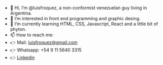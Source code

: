 - 👋 Hi, I’m @luisfroquez, a non-conformist venezuelan guy living in Argentina.
- 👀 I’m interested in front end programming and graphic desing.
- 🌱 I’m currently learning HTML, CSS, Javascript, React and a little bit of phyton.
- 📫 How to reach me:
-  👉 Mail: luisfroquez@gmail.com
-  👉 Whatsapp: +54 9 11 5640 3315
-  👉 <a href="www.linkedin/in/luisfroquez"> Linkedin </a>
       

<!---
luisfroquez/luisfroquez is a ✨ special ✨ repository because its `README.md` (this file) appears on your GitHub profile.
You can click the Preview link to take a look at your changes.
--->
